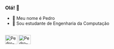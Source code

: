 ### Olá! 👋

- 🌙 Meu nome é Pedro
- 🔭 Sou estudante de Engenharia da Computação

##
<div> 
<img align="center" alt="Pedro-Py" height="30" width="40" src="https://cdn.jsdelivr.net/gh/devicons/devicon@latest/icons/python/python-original.svg" />
<img align="center" alt="Pedro-C" height="30" width="40" src="https://cdn.jsdelivr.net/gh/devicons/devicon@latest/icons/c/c-original.svg" />          
</div>


